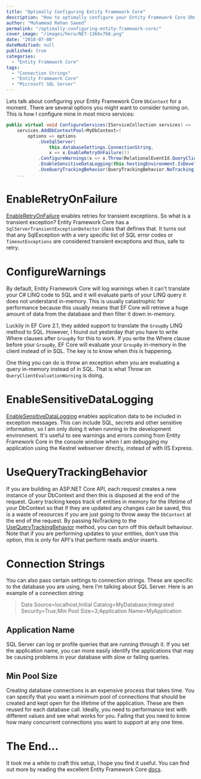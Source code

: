 ```yaml
---
title: "Optimally Configuring Entity Framework Core"
description: "How to optimally configure your Entity Framework Core DbContext for best performance, resiliency and easy debugging for the developer."
author: "Muhammad Rehan Saeed"
permalink: "/optimally-configuring-entity-framework-core/"
cover_image: "/images/hero/NET-1366x768.png"
date: "2018-07-08"
dateModified: null
published: true
categories:
  - "Entity Framework Core"
tags:
  - "Connection Strings"
  - "Entity Framework Core"
  - "Microsoft SQL Server"
---
```


Lets talk about configuring your Entity Framework Core `DbContext` for a moment. There are several options you might want to consider turning on. This is how I configure mine in most micro services:

```cs
public virtual void ConfigureServices(IServiceCollection services) =>
    services.AddDbContextPool<MyDbContext>(
        options => options
            .UseSqlServer(
                this.databaseSettings.ConnectionString,
                x => x.EnableRetryOnFailure())
            .ConfigureWarnings(x => x.Throw(RelationalEventId.QueryClientEvaluationWarning))
            .EnableSensitiveDataLogging(this.hostingEnvironment.IsDevelopment())
            .UseQueryTrackingBehavior(QueryTrackingBehavior.NoTracking))
    ...
```

# EnableRetryOnFailure

[EnableRetryOnFailure](https://docs.microsoft.com/en-us/ef/core/miscellaneous/connection-resiliency) enables retries for transient exceptions. So what is a transient exception? Entity Framework Core has a `SqlServerTransientExceptionDetector` class that defines that. It turns out that any SqlException with a very specific list of SQL error codes or `TimeoutExceptions` are considered transient exceptions and thus, safe to retry.

# ConfigureWarnings

By default, Entity Framework Core will log warnings when it can't translate your C# LINQ code to SQL and it will evaluate parts of your LINQ query it does not understand in-memory. This is usually catastrophic for performance because this usually means that EF Core will retrieve a huge amount of data from the database and then filter it down in-memory.

Luckily in EF Core 2.1, they added support to translate the `GroupBy` LINQ method to SQL. However, I found out yesterday that you have to write Where clauses after `GroupBy` for this to work. If you write the Where clause before your `GroupBy`, EF Core will evaluate your `GroupBy` in-memory in the client instead of in SQL. The key is to know when this is happening.

One thing you can do is throw an exception when you are evaluating a query in-memory instead of in SQL. That is what Throw on `QueryClientEvaluationWarning` is doing.

# EnableSensitiveDataLogging

[EnableSensitiveDataLogging](https://docs.microsoft.com/en-us/dotnet/api/microsoft.entityframeworkcore.dbcontextoptionsbuilder.enablesensitivedatalogging?view=efcore-2.1) enables application data to be included in exception messages. This can include SQL, secrets and other sensitive information, so I am only doing it when running in the development environment. It's useful to see warnings and errors coming from Entity Framework Core in the console window when I am debugging my application using the Kestrel webserver directly, instead of with IIS Express.

# UseQueryTrackingBehavior

If you are building an ASP.NET Core API, each request creates a new instance of your DbContext and then this is disposed at the end of the request. Query tracking keeps track of entities in memory for the lifetime of your DbContext so that if they are updated any changes can be saved, this is a waste of resources if you are just going to throw away the `DbContext` at the end of the request. By passing NoTracking to the [UseQueryTrackingBehavior](https://docs.microsoft.com/en-us/ef/core/querying/tracking#no-tracking-queries) method, you can turn off this default behaviour. Note that if you are performing updates to your entities, don't use this option, this is only for API's that perform reads and/or inserts.

# Connection Strings

You can also pass certain settings to connection strings. These are specific to the database you are using, here I'm talking about SQL Server. Here is an example of a connection string:

> Data Source=localhost;Initial Catalog=MyDatabase;Integrated Security=True;Min Pool Size=3;Application Name=MyApplication

## Application Name

SQL Server can log or profile queries that are running through it. If you set the application name, you can more easily identify the applications that may be causing problems in your database with slow or failing queries.

## Min Pool Size

Creating database connections is an expensive process that takes time. You can specify that you want a minimum pool of connections that should be created and kept open for the lifetime of the application. These are then reused for each database call. Ideally, you need to performance test with different values and see what works for you. Failing that you need to know how many concurrent connections you want to support at any one time.

# The End...

It took me a while to craft this setup, I hope you find it useful. You can find out more by reading the excellent Entity Framework Core [docs](https://docs.microsoft.com/en-us/ef/core/miscellaneous/configuring-dbcontext).
